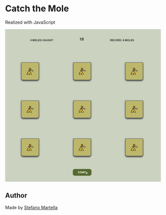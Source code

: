 # Catch the Mole

Realized with JavaScript

![gif](gif/demo.gif)

## Author

Made by <a href="https://github.com/StefanoMartella">Stefano Martella</a>
